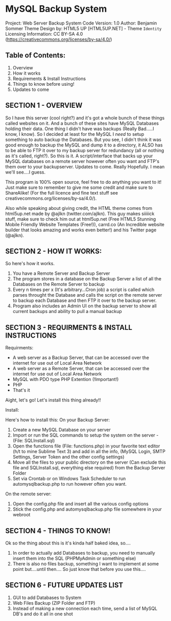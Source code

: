 # MySQL Backup System

Project: Web Server Backup System
Code Version: 1.0
Author: Benjamin Sommer
Theme Design by: HTML5 UP [HTML5UP.NET] - Theme `Identity`
Licensing Information: CC BY-SA 4.0 (https://creativecommons.org/licenses/by-sa/4.0/)

## Table of Contents:
1. Overview
2. How it works
3. Requirements & Install Instructions
4. Things to know before using!
5. Updates to come

## SECTION 1 - OVERVIEW

So I have this server (cool right?) and it's got a whole bunch of these things called websites on it. And a bunch of these sites have MySQL Databases holding their data. One thing I didn't have was backups (Really Bad.....I know, I know). So I decided at least for the MySQL I *need* to setup something to auto backup the Databases. But you see, I didn't think it was good enough to backup the MySQL and dump it to a directory, it ALSO has to be able to FTP it over to my backup server for redundancy (all or nothing as it's called, right?). So this is it. A script/interface that backs up your MySQL databases on a remote server however often you want and FTP's them over to your backupserver. Updates to come. Really Hopefully. I mean we'll see....I guess.

This program is 100% open source, feel free to do anything you want to it! Just make sure to remember to give me some credit and make sure to ShareAlike! (For the full licence and fine text stuff see creativecommons.org/licenses/by-sa/4.0/).

Also while speaking about giving credit, the HTML theme comes from html5up.net made by @ajlkn (twitter.com/ajlkn). This guy makes siiiiick stuff, make sure to check him out at html5up.net (Free HTML5 Stunning Mobile Friendly Website Templates (Free!)), carrd.co (An Incredible website builder that looks amazing and works even better!) and his Twitter page (@ajlkn).

## SECTION 2 - HOW IT WORKS:
So here's how it works.
1. You have a Remote Server and Backup Server
2. The program stores in a database on the Backup Server a list of all the Databases on the Remote Server to backup
3. Every n times per x (It's arbitrary...Cron job) a script is called which parses throught the Database and calls the script on the remote server to backup each Database and then FTP it over to the backup server.
4. Program also includes an Admin UI on the backup server to show all current backups and ability to pull a manual backup

## SECTION 3 - REQUIRMENTS & INSTALL INSTRUCTIONS
	
Requirments:

- A web server as a Backup Server, that can be accessed over the internet for use out of Local Area Network
- A web server as a Remote Server, that can be accessed over the internet for use out of Local Area Network
- MySQL with PDO type PHP Extention (!Important!)
- PHP
- That's it

Aight, let's go! Let's install this thing already!!

Install: 

Here's how to install this:
On your Backup Server:
1. Create a new MySQL Database on your server
2. Import or run the SQL commands to setup the system on the server - (File: SQLInstall.sql)
3. Open the functions file (File: functions.php) in your favorite text editor (h/t to mine Sublime Text 3) and add in all the info, (MySQL Login, SMTP Settings, Server Token and the other config settings)
4. Move all the files to your public directory on the server (Can exclude this file and SQLInstall.sql, everything else required) from the Backup Server Folder
5. Set via Crontab or on Windows Task Scheduler to run automysqlbackup.php to run however often you want.

On the remote server:
1. Open the config.php file and insert all the various config options
2. Stick the config.php and automysqlbackup.php file somewhere in your webroot


## SECTION 4 - THINGS TO KNOW!

Ok so the thing about this is it's kinda half baked idea, so....
1. In order to actually add Databases to backup, you need to manually insert them into the SQL (PHPMyAdmin or something else)
2. There is also no files backup, something I want to implement at some point but....until then....
So just know that before you use this....

## SECTION 6 - FUTURE UPDATES LIST

1. GUI to add Databases to System
2. Web Files Backup (ZIP Folder and FTP)
3. Instead of making a new connection each time, send a list of MySQL DB's and do it all in one shot